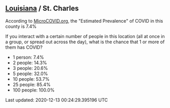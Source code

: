 
## [Louisiana](/united-states/louisiana) / St. Charles

According to [MicroCOVID.org](http://microcovid.org),
the "Estimated Prevalence" of COVID in this county is 7.4%

If you interact with a certain number of people in this location
(all at once in a group, or spread out across the day), what is the chance that
1 or more of them has COVID?

- 1 person: 7.4%
- 2 people: 14.3%
- 3 people: 20.6%
- 5 people: 32.0%
- 10 people: 53.7%
- 25 people: 85.4%
- 100 people: 100.0%

Last updated: 2020-12-13 00:24:29.395196 UTC
